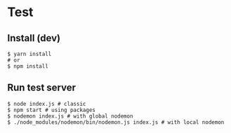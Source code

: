 Test
====

Install (dev)
-------------

```
$ yarn install
# or
$ npm install
```


Run test server
---------------

```
$ node index.js # classic
$ npm start # using packages
$ nodemon index.js # with global nodemon
$ ./node_modules/nodemon/bin/nodemon.js index.js # with local nodemon

